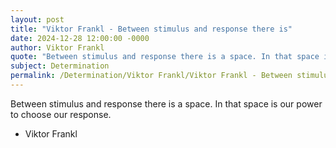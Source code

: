 ```yaml
---
layout: post
title: "Viktor Frankl - Between stimulus and response there is"
date: 2024-12-28 12:00:00 -0000
author: Viktor Frankl
quote: "Between stimulus and response there is a space. In that space is our power to choose our response."
subject: Determination
permalink: /Determination/Viktor Frankl/Viktor Frankl - Between stimulus and response there is
---
```


Between stimulus and response there is a space. In that space is our power to choose our response.

- Viktor Frankl
